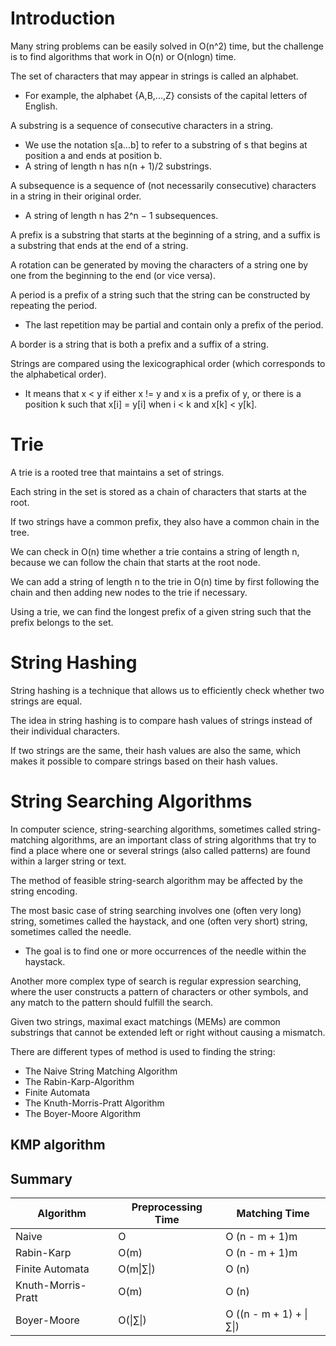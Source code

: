 # Introduction

Many string problems can be easily solved in O(n^2) time, but the challenge is to find algorithms that work in O(n) or O(nlogn) time.

The set of characters that may appear in strings is called an alphabet.

- For example, the alphabet {A,B,...,Z} consists of the capital letters of English.

A substring is a sequence of consecutive characters in a string.

- We use the notation s[a...b] to refer to a substring of s that begins at position a and ends at position b.
- A string of length n has n(n + 1)/2 substrings.

A subsequence is a sequence of (not necessarily consecutive) characters in a string in their original order.

- A string of length n has 2^n − 1 subsequences.

A prefix is a substring that starts at the beginning of a string, and a suffix is a substring that ends at the end of a string.

A rotation can be generated by moving the characters of a string one by one from the beginning to the end (or vice versa).

A period is a prefix of a string such that the string can be constructed by repeating the period.

- The last repetition may be partial and contain only a prefix of the period.

A border is a string that is both a prefix and a suffix of a string.

Strings are compared using the lexicographical order (which corresponds to the alphabetical order).

- It means that x < y if either x != y and x is a prefix of y, or there is a position k such that x[i] = y[i] when i < k and x[k] < y[k].

# Trie

A trie is a rooted tree that maintains a set of strings.

Each string in the set is stored as a chain of characters that starts at the root.

If two strings have a common prefix, they also have a common chain in the tree.

We can check in O(n) time whether a trie contains a string of length n, because we can follow the chain that starts at the root node.

We can add a string of length n to the trie in O(n) time by first following the chain and then adding new nodes to the trie if necessary.

Using a trie, we can find the longest prefix of a given string such that the prefix belongs to the set.

# String Hashing

String hashing is a technique that allows us to efficiently check whether two strings are equal.

The idea in string hashing is to compare hash values of strings instead of their individual characters.

If two strings are the same, their hash values are also the same, which makes it possible to compare strings based on their hash values.

# String Searching Algorithms

In computer science, string-searching algorithms, sometimes called string-matching algorithms, are an important class of string algorithms that try to find a place where one or several strings (also called patterns) are found within a larger string or text.

The method of feasible string-search algorithm may be affected by the string encoding.

The most basic case of string searching involves one (often very long) string, sometimes called the haystack, and one (often very short) string, sometimes called the needle.

- The goal is to find one or more occurrences of the needle within the haystack.

Another more complex type of search is regular expression searching, where the user constructs a pattern of characters or other symbols, and any match to the pattern should fulfill the search.

Given two strings, maximal exact matchings (MEMs) are common substrings that cannot be extended left or right without causing a mismatch.

There are different types of method is used to finding the string:

- The Naive String Matching Algorithm
- The Rabin-Karp-Algorithm
- Finite Automata
- The Knuth-Morris-Pratt Algorithm
- The Boyer-Moore Algorithm

## KMP algorithm

## Summary

| Algorithm          | Preprocessing Time | Matching Time           |
| ------------------ | ------------------ | ----------------------- |
| Naive              | O                  | O (n - m + 1)m          |
| Rabin-Karp         | O(m)               | O (n - m + 1)m          |
| Finite Automata    | O(m\|∑\|)          | O (n)                   |
| Knuth-Morris-Pratt | O(m)               | O (n)                   |
| Boyer-Moore        | O(\|∑\|)           | O ((n - m + 1) + \|∑\|) |
